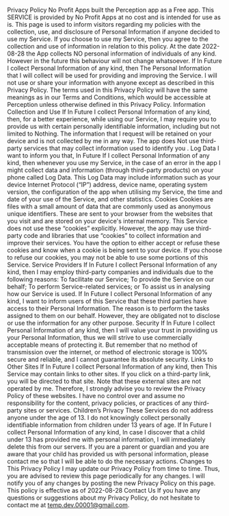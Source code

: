 Privacy Policy
No Profit Apps built the Perception app as a Free app. This SERVICE is provided by No Profit Apps at no cost and is intended for use as is.
This page is used to inform visitors regarding my policies with the collection, use, and disclosure of Personal Information if anyone decided to use my Service.
If you choose to use my Service, then you agree to the collection and use of information in relation to this policy. At the date 2022-08-28 the App collects NO personal information of individuals of any kind. However in the future this behaviour will not change whatsoever. If In Future I collect Personal Information of any kind, then The Personal Information that I will collect will be used for providing and improving the Service. I will not use or share your information with anyone except as described in this Privacy Policy.
The terms used in this Privacy Policy will have the same meanings as in our Terms and Conditions, which would be accessible at Perception unless otherwise defined in this Privacy Policy.
Information Collection and Use
If In Future I collect Personal Information of any kind, then, for a better experience, while using our Service, I may require you to provide us with certain personally identifiable information, including but not limited to Nothing. The information that I request will be retained on your device and is not collected by me in any way.
The app does Not use third-party services that may collect information used to identify you .
Log Data
I want to inform you that, In Future If I collect Personal Information of any kind, then whenever you use my Service, in the case of an error in the app I might collect data and information (through third-party products) on your phone called Log Data. This Log Data may include information such as your device Internet Protocol (“IP”) address, device name, operating system version, the configuration of the app when utilising my Service, the time and date of your use of the Service, and other statistics.
Cookies
Cookies are files with a small amount of data that are commonly used as anonymous unique identifiers. These are sent to your browser from the websites that you visit and are stored on your device's internal memory.
This Service does not use these “cookies” explicitly. However, the app may use third-party code and libraries that use “cookies” to collect information and improve their services. You have the option to either accept or refuse these cookies and know when a cookie is being sent to your device. If you choose to refuse our cookies, you may not be able to use some portions of this Service.
Service Providers
If In Future I collect Personal Information of any kind, then I may employ third-party companies and individuals due to the following reasons:
To facilitate our Service;
To provide the Service on our behalf;
To perform Service-related services; or
To assist us in analysing how our Service is used.
If In Future I collect Personal Information of any kind, I want to inform users of this Service that these third parties have access to their Personal Information. The reason is to perform the tasks assigned to them on our behalf. However, they are obligated not to disclose or use the information for any other purpose.
Security
If In Future I collect Personal Information of any kind, then I will value your trust in providing us your Personal Information, thus we will strive to use commercially acceptable means of protecting it. But remember that no method of transmission over the internet, or method of electronic storage is 100% secure and reliable, and I cannot guarantee its absolute security.
Links to Other Sites
If In Future I collect Personal Information of any kind, then This Service may contain links to other sites. If you click on a third-party link, you will be directed to that site. Note that these external sites are not operated by me. Therefore, I strongly advise you to review the Privacy Policy of these websites. I have no control over and assume no responsibility for the content, privacy policies, or practices of any third-party sites or services.
Children’s Privacy
These Services do not address anyone under the age of 13. I do not knowingly collect personally identifiable information from children under 13 years of age. If In Future I collect Personal Information of any kind, In case I discover that a child under 13 has provided me with personal information, I will immediately delete this from our servers. If you are a parent or guardian and you are aware that your child has provided us with personal information, please contact me so that I will be able to do the necessary actions.
Changes to This Privacy Policy
I may update our Privacy Policy from time to time. Thus, you are advised to review this page periodically for any changes. I will notify you of any changes by posting the new Privacy Policy on this page.
This policy is effective as of 2022-08-28
Contact Us
If you have any questions or suggestions about my Privacy Policy, do not hesitate to contact me at temp.dev.00001@gmail.com.
